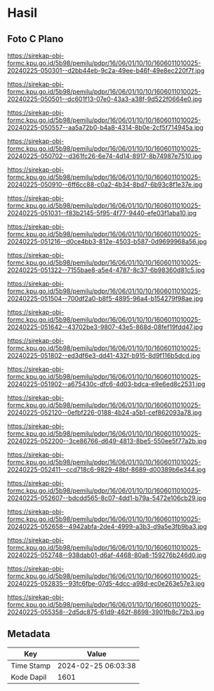 # Hasil

## Foto C Plano

https://sirekap-obj-formc.kpu.go.id/5b98/pemilu/pdpr/16/06/01/10/10/1606011010025-20240225-050301--d2bb44eb-9c2a-49ee-b46f-49e8ec220f7f.jpg

https://sirekap-obj-formc.kpu.go.id/5b98/pemilu/pdpr/16/06/01/10/10/1606011010025-20240225-050501--dc601f13-07e0-43a3-a38f-9d522f0664e0.jpg

https://sirekap-obj-formc.kpu.go.id/5b98/pemilu/pdpr/16/06/01/10/10/1606011010025-20240225-050557--aa5a72b0-b4a8-4314-8b0e-2cf5f714945a.jpg

https://sirekap-obj-formc.kpu.go.id/5b98/pemilu/pdpr/16/06/01/10/10/1606011010025-20240225-050702--d361fc26-6e74-4d14-8917-8b74987e7510.jpg

https://sirekap-obj-formc.kpu.go.id/5b98/pemilu/pdpr/16/06/01/10/10/1606011010025-20240225-050910--6ff6cc88-c0a2-4b34-8bd7-6b93c8f1e37e.jpg

https://sirekap-obj-formc.kpu.go.id/5b98/pemilu/pdpr/16/06/01/10/10/1606011010025-20240225-051031--f83b2145-5f95-4f77-9440-efe03f1aba10.jpg

https://sirekap-obj-formc.kpu.go.id/5b98/pemilu/pdpr/16/06/01/10/10/1606011010025-20240225-051216--d0ce4bb3-812e-4503-b587-0d9699968a56.jpg

https://sirekap-obj-formc.kpu.go.id/5b98/pemilu/pdpr/16/06/01/10/10/1606011010025-20240225-051322--7155bae8-a5e4-4787-8c37-6b98360d81c5.jpg

https://sirekap-obj-formc.kpu.go.id/5b98/pemilu/pdpr/16/06/01/10/10/1606011010025-20240225-051504--700df2a0-b8f5-4895-96a4-b154279f98ae.jpg

https://sirekap-obj-formc.kpu.go.id/5b98/pemilu/pdpr/16/06/01/10/10/1606011010025-20240225-051642--43702be3-9807-43e5-868d-08fef19fdd47.jpg

https://sirekap-obj-formc.kpu.go.id/5b98/pemilu/pdpr/16/06/01/10/10/1606011010025-20240225-051802--ed3df6e3-dd41-432f-b915-8d9f116b5dcd.jpg

https://sirekap-obj-formc.kpu.go.id/5b98/pemilu/pdpr/16/06/01/10/10/1606011010025-20240225-051902--a675430c-dfc6-4d03-bdca-e9e6ed8c2531.jpg

https://sirekap-obj-formc.kpu.go.id/5b98/pemilu/pdpr/16/06/01/10/10/1606011010025-20240225-052120--0efbf226-0188-4b24-a5b1-cef862093a78.jpg

https://sirekap-obj-formc.kpu.go.id/5b98/pemilu/pdpr/16/06/01/10/10/1606011010025-20240225-052200--3ce86766-d649-4813-8be5-550ee5f77a2b.jpg

https://sirekap-obj-formc.kpu.go.id/5b98/pemilu/pdpr/16/06/01/10/10/1606011010025-20240225-052411--ccd718c6-9829-48bf-8689-d00389b6e344.jpg

https://sirekap-obj-formc.kpu.go.id/5b98/pemilu/pdpr/16/06/01/10/10/1606011010025-20240225-052607--bdcdd565-8c07-4dd1-b79a-5472e106cb29.jpg

https://sirekap-obj-formc.kpu.go.id/5b98/pemilu/pdpr/16/06/01/10/10/1606011010025-20240225-052658--4942abfa-2de4-4999-a3b3-d9a5e3fb9ba3.jpg

https://sirekap-obj-formc.kpu.go.id/5b98/pemilu/pdpr/16/06/01/10/10/1606011010025-20240225-052748--938dab01-d6af-4468-80a8-159276b246d0.jpg

https://sirekap-obj-formc.kpu.go.id/5b98/pemilu/pdpr/16/06/01/10/10/1606011010025-20240225-052835--93fc6fbe-07d5-4dcc-a98d-ec0e263e57e3.jpg

https://sirekap-obj-formc.kpu.go.id/5b98/pemilu/pdpr/16/06/01/10/10/1606011010025-20240225-055358--2d5dc875-61d9-462f-8698-3901fb8c72b3.jpg


## Metadata

| Key        | Value               |
| ---------- | ------------------- |
| Time Stamp | 2024-02-25 06:03:38 |
| Kode Dapil | 1601                |



